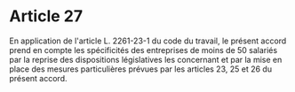 # Article 27

  
En application de l'article L. 2261-23-1 du code du travail, le présent accord prend en compte les spécificités des entreprises de moins de 50 salariés par la reprise des dispositions législatives les concernant et par la mise en place des mesures particulières prévues par les articles 23, 25 et 26 du présent accord.


